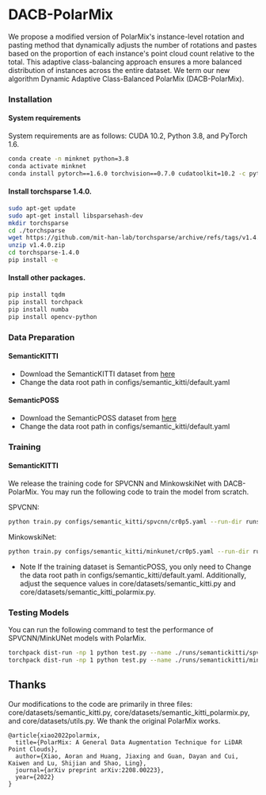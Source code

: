 # DACB-PolarMix
We propose a modified version of PolarMix's instance-level rotation and pasting method that dynamically adjusts the number of rotations and pastes based on the proportion of each instance's point cloud count relative to the total. This adaptive class-balancing approach ensures a more balanced distribution of instances across the entire dataset. We term our new algorithm Dynamic Adaptive Class-Balanced PolarMix (DACB-PolarMix). 
### Installation
#### System requirements
System requirements are as follows: CUDA 10.2, Python 3.8, and PyTorch 1.6.
```bash
conda create -n minknet python=3.8
conda activate minknet 
conda install pytorch==1.6.0 torchvision==0.7.0 cudatoolkit=10.2 -c pytorch
```

#### Install torchsparse 1.4.0.
```bash
sudo apt-get update
sudo apt-get install libsparsehash-dev
mkdir torchsparse
cd ./torchsparse
wget https://github.com/mit-han-lab/torchsparse/archive/refs/tags/v1.4.0.zip
unzip v1.4.0.zip
cd torchsparse-1.4.0
pip install -e
```
#### Install other packages.
```bash
pip install tqdm
pip install torchpack
pip install numba
pip install opencv-python
```


### Data Preparation

#### SemanticKITTI  
- Download the SemanticKITTI dataset from [here](http://www.semantic-kitti.org)
- Change the data root path in configs/semantic_kitti/default.yaml
#### SemanticPOSS
- Download the SemanticPOSS dataset from [here](http://www.poss.pku.edu.cn)
- Change the data root path in configs/semantic_kitti/default.yaml

### Training

#### SemanticKITTI

We release the training code for SPVCNN and MinkowskiNet with DACB-PolarMix. You may run the following code to train the model from scratch. 

SPVCNN:
```bash
python train.py configs/semantic_kitti/spvcnn/cr0p5.yaml --run-dir runs/semantickitti/spvcnn_polarmix --distributed False
```
MinkowskiNet:
```bash
python train.py configs/semantic_kitti/minkunet/cr0p5.yaml --run-dir run/semantickitti/minkunet_polarmix --distributed False
```

- Note If the training dataset is SemanticPOSS, you only need to Change the data root path in configs/semantic_kitti/default.yaml. Additionally, adjust the sequence values in core/datasets/semantic_kitti.py and core/datasets/semantic_kitti_polarmix.py.

### Testing Models

You can run the following command to test the performance of SPVCNN/MinkUNet models with PolarMix.

```bash
torchpack dist-run -np 1 python test.py --name ./runs/semantickitti/spvcnn_polarmix
torchpack dist-run -np 1 python test.py --name ./runs/semantickitti/minkunet_polarmix
```


## Thanks
Our modifications to the code are primarily in three files: core/datasets/semantic_kitti.py, core/datasets/semantic_kitti_polarmix.py, and core/datasets/utils.py.
We thank the original PolarMix works.
```
@article{xiao2022polarmix,
  title={PolarMix: A General Data Augmentation Technique for LiDAR Point Clouds},
  author={Xiao, Aoran and Huang, Jiaxing and Guan, Dayan and Cui, Kaiwen and Lu, Shijian and Shao, Ling},
  journal={arXiv preprint arXiv:2208.00223},
  year={2022}
}
